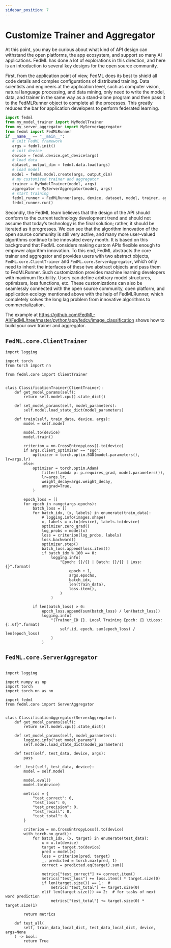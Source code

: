 ```yaml
---
sidebar_position: 7
---
```


# Customize Trainer and Aggregator
At this point, you may be curious about what kind of API design can withstand the open platforms, the app ecosystem, and support so many AI applications. FedML has done a lot of explorations in this direction, and here is an introduction to several key designs for the open source community.

First, from the application point of view, FedML does its best to shield all code details and complex configurations of distributed training. Data scientists and engineers at the application level, such as computer vision, natural language processing, and data mining, only need to write the model, data, and trainer in the same way as a stand-alone program and then pass it to the FedMLRunner object to complete all the processes. This greatly reduces the bar for application developers to perform federated learning.

```python
import fedml
from my_model_trainer import MyModelTrainer
from my_server_aggregator import MyServerAggregator
from fedml import FedMLRunner
if __name__ == "__main__":
   # init FedML framework
   args = fedml.init()
   # init device
   device = fedml.device.get_device(args)
   # load data
   dataset, output_dim = fedml.data.load(args)
   # load model
   model = fedml.model.create(args, output_dim)
   # my customized trainer and aggregator
   trainer = MyModelTrainer(model, args)
   aggregator = MyServerAggregator(model, args)
   # start training
   fedml_runner = FedMLRunner(args, device, dataset, model, trainer, aggregator)
   fedml_runner.run()
```

Secondly, the FedML team believes that the design of the API should conform to the current technology development trend and should not assume that today’s technology is the final solution; rather, it should be iterated as it progresses. We can see that the algorithm innovation of the open source community is still very active, and many more user-valued algorithms continue to be innovated every month. It is based on this background that FedML considers making custom APIs flexible enough to empower algorithm innovation. To this end, FedML abstracts the core trainer and aggregator and provides users with two abstract objects, `FedML.core.ClientTrainer` and `FedML.core.ServerAggregator`, which only need to inherit the interfaces of these two abstract objects and pass them to FedMLRunner. Such customization provides machine learning developers with maximum flexibility. Users can define arbitrary model structures, optimizers, loss functions, etc. These customizations can also be seamlessly connected with the open source community, open platform, and application ecology mentioned above with the help of FedMLRunner, which completely solves the long lag problem from innovative algorithms to commercialization.

The example at https://github.com/FedML-AI/FedML/tree/master/python/app/fedcv/image_classification shows how to build your own trainer and aggregator.

## `FedML.core.ClientTrainer`

```
import logging

import torch
from torch import nn

from fedml.core import ClientTrainer


class ClassificationTrainer(ClientTrainer):
    def get_model_params(self):
        return self.model.cpu().state_dict()

    def set_model_params(self, model_parameters):
        self.model.load_state_dict(model_parameters)

    def train(self, train_data, device, args):
        model = self.model

        model.to(device)
        model.train()

        criterion = nn.CrossEntropyLoss().to(device)
        if args.client_optimizer == "sgd":
            optimizer = torch.optim.SGD(model.parameters(), lr=args.lr)
        else:
            optimizer = torch.optim.Adam(
                filter(lambda p: p.requires_grad, model.parameters()),
                lr=args.lr,
                weight_decay=args.weight_decay,
                amsgrad=True,
            )

        epoch_loss = []
        for epoch in range(args.epochs):
            batch_loss = []
            for batch_idx, (x, labels) in enumerate(train_data):
                # logging.info(images.shape)
                x, labels = x.to(device), labels.to(device)
                optimizer.zero_grad()
                log_probs = model(x)
                loss = criterion(log_probs, labels)
                loss.backward()
                optimizer.step()
                batch_loss.append(loss.item())
                if batch_idx % 100 == 0:
                    logging.info(
                        "Epoch: {}/{} | Batch: {}/{} | Loss: {}".format(
                            epoch + 1,
                            args.epochs,
                            batch_idx,
                            len(train_data),
                            loss.item(),
                        )
                    )

            if len(batch_loss) > 0:
                epoch_loss.append(sum(batch_loss) / len(batch_loss))
                logging.info(
                    "(Trainer_ID {}. Local Training Epoch: {} \tLoss: {:.6f}".format(
                        self.id, epoch, sum(epoch_loss) / len(epoch_loss)
                    )
                )
```

## `FedML.core.ServerAggregator`

```

import logging

import numpy as np
import torch
import torch.nn as nn

import fedml
from fedml.core import ServerAggregator


class ClassificationAggregator(ServerAggregator):
    def get_model_params(self):
        return self.model.cpu().state_dict()

    def set_model_params(self, model_parameters):
        logging.info("set_model_params")
        self.model.load_state_dict(model_parameters)

    def test(self, test_data, device, args):
        pass

    def _test(self, test_data, device):
        model = self.model

        model.eval()
        model.to(device)

        metrics = {
            "test_correct": 0,
            "test_loss": 0,
            "test_precision": 0,
            "test_recall": 0,
            "test_total": 0,
        }

        criterion = nn.CrossEntropyLoss().to(device)
        with torch.no_grad():
            for batch_idx, (x, target) in enumerate(test_data):
                x = x.to(device)
                target = target.to(device)
                pred = model(x)
                loss = criterion(pred, target)
                _, predicted = torch.max(pred, 1)
                correct = predicted.eq(target).sum()

                metrics["test_correct"] += correct.item()
                metrics["test_loss"] += loss.item() * target.size(0)
                if len(target.size()) == 1:  #
                    metrics["test_total"] += target.size(0)
                elif len(target.size()) == 2:  # for tasks of next word prediction
                    metrics["test_total"] += target.size(0) * target.size(1)

        return metrics

    def test_all(
        self, train_data_local_dict, test_data_local_dict, device, args=None
    ) -> bool:
        return True
```
